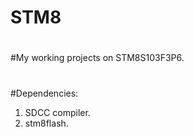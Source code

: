 # STM8
#
#
#My working projects on STM8S103F3P6.
#
#
#
#
#
#
#Dependencies:
1. SDCC compiler.
2. stm8flash.
